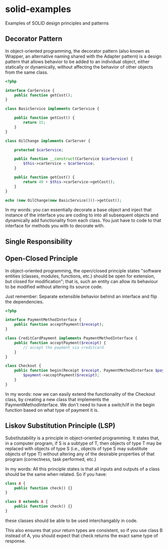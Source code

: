 solid-examples
==============

Examples of SOLID design principles and patterns

## Decorator Pattern

In object-oriented programming, the decorator pattern (also known as Wrapper, an alternative naming shared with the Adapter pattern) is a design pattern that allows behavior to be added to an individual object, either statically or dynamically, without affecting the behavior of other objects from the same class.

```php
<?php

interface CarService {
    public function getCost();
}

class BasicService implements CarService {

    public function getCost() {
        return 15;
    }
}

class OilChange implements CarServer {

    protected $carService;

    public function __construct(CarService $carService) {
        $this->carService = $carService;
    }

    public function getCost() {
        return 40 + $this->carService->getCost();
    }
}

echo (new OilChange(new BasicService()))->getCost();
```

In my words: you can essentially decorate a base object and inject that instance of the interface you are coding to into all subsequent objects and dynamically add functionality from each class. You just have to code to that interface for methods you with to decorate with.

## Single Responsibility

## Open-Closed Principle

In object-oriented programming, the open/closed principle states "software entities (classes, modules, functions, etc.) should be open for extension, but closed for modification"; that is, such an entity can allow its behaviour to be modified without altering its source code.

Just remember: Separate extensible behavior behind an interface and flip the dependencies.


```php
<?php

interface PaymentMethodInterface {
    public function acceptPayment($receipt);
}

class CreditCardPayment implements PaymentMethodInterface {
    public function acceptPayment($receipt) {
        // accept the payment via creditcard
    }
}

class Checkout {
    public function begin(Receipt $receipt, PaymentMethodInterface $payment) {
        $payment->acceptPayment($receipt);
    }
}
```

In my words: now we can easily extend the functionality of the Checkout class, by creating a new class that implements the PaymentMethodInterface. We don't need to have a switch/if in the begin function based on what type of payment it is.

## Liskov Substitution Principle (LSP)

Substitutability is a principle in object-oriented programming. It states that, in a computer program, if S is a subtype of T, then objects of type T may be replaced with objects of type S (i.e., objects of type S may substitute objects of type T) without altering any of the desirable properties of that program (correctness, task performed, etc.)

In my words: All this principle states is that all inputs and outputs of a class should be the same when related. So if you have:

```php
class A {
    public function check() {}
}

class B extends A {
    public function check() {}
}
```

these classes should be able to be used interchangably in code.

This also ensures that your return types are consistent, so if you use class B instead of A, you should expect that check returns the exact same type of response.


